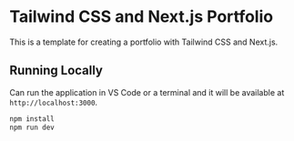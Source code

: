 # Tailwind CSS and Next.js Portfolio

This is a template for creating a portfolio with Tailwind CSS and Next.js.


## Running Locally

Can run the application in VS Code or a terminal and it will be available at `http://localhost:3000`.

```bash
npm install
npm run dev
```
